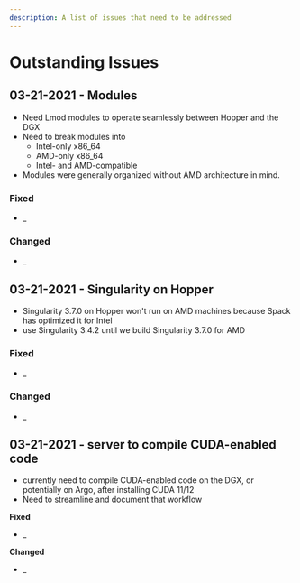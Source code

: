 ```yaml
---
description: A list of issues that need to be addressed
---
```


# Outstanding Issues

## 03-21-2021 -  Modules

* Need Lmod modules to operate seamlessly between Hopper and the DGX
* Need to break modules into
  * Intel-only x86\_64
  * AMD-only x86\_64
  * Intel- and AMD-compatible  
* Modules were generally organized without AMD architecture in mind.

### Fixed

* \_

### Changed

* \_

## 03-21-2021 -  Singularity on Hopper

* Singularity 3.7.0 on Hopper won't run on AMD machines because Spack has optimized it for Intel 
* use Singularity 3.4.2 until we build Singularity 3.7.0 for AMD  

### Fixed

* \_

### Changed

* \_

## 03-21-2021 -  server to compile CUDA-enabled code

* currently need to compile CUDA-enabled code on the DGX, or potentially on Argo, after installing CUDA 11/12
* Need to streamline and document that workflow

**Fixed**

* \_

**Changed**

* \_

 



